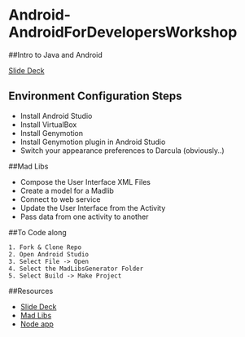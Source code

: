 Android-AndroidForDevelopersWorkshop
====================================

##Intro to Java and Android

[Slide Deck](Intro-to-Java-and-Android.pdf)


## Environment Configuration Steps 
  * Install Android Studio 
  * Install VirtualBox 
  * Install Genymotion 
  * Install Genymotion plugin in Android Studio
  * Switch your appearance preferences to Darcula (obviously..)
  
##Mad Libs

  * Compose the User Interface XML Files
  * Create a model for a Madlib 
  * Connect to web service
  * Update the User Interface from the Activity
  * Pass data from one activity to another

##To Code along

	1. Fork & Clone Repo
	2. Open Android Studio 
	3. Select File -> Open 
	4. Select the MadLibsGenerator Folder 
	5. Select Build -> Make Project 

##Resources 

  * [Slide Deck](Intro-to-Java-and-Android.pdf)
  * [Mad Libs](MadLibsGenerator/)
  * [Node app](Node/)